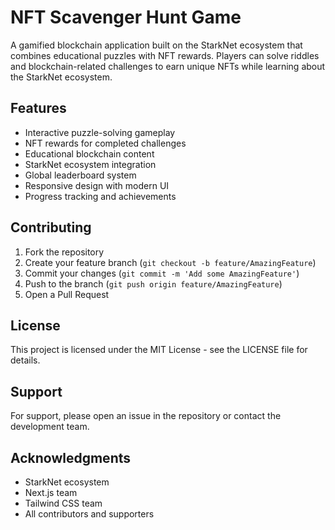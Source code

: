 # NFT Scavenger Hunt Game

A gamified blockchain application built on the StarkNet ecosystem that combines educational puzzles with NFT rewards. Players can solve riddles and blockchain-related challenges to earn unique NFTs while learning about the StarkNet ecosystem.

## Features

- Interactive puzzle-solving gameplay
- NFT rewards for completed challenges
- Educational blockchain content
- StarkNet ecosystem integration
- Global leaderboard system
- Responsive design with modern UI
- Progress tracking and achievements

## Contributing

1. Fork the repository
2. Create your feature branch (`git checkout -b feature/AmazingFeature`)
3. Commit your changes (`git commit -m 'Add some AmazingFeature'`)
4. Push to the branch (`git push origin feature/AmazingFeature`)
5. Open a Pull Request

## License

This project is licensed under the MIT License - see the LICENSE file for details.

## Support

For support, please open an issue in the repository or contact the development team.

## Acknowledgments

- StarkNet ecosystem
- Next.js team
- Tailwind CSS team
- All contributors and supporters
